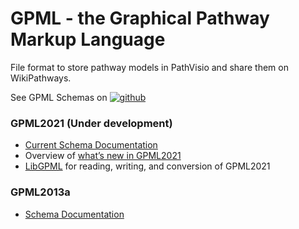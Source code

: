 # GPML - the Graphical Pathway Markup Language

File format to store pathway models in PathVisio and share them on WikiPathways.

See GPML Schemas on [![github](github_icon.png=10)](https://github.com/PathVisio/GPML/)



### GPML2021 (Under development)
* [Current Schema Documentation](https://pathvisio.github.io/documentation/GPML2021-doc.html)
* Overview of [what’s new in GPML2021](https://pathvisio.github.io/documentation/Whats-New-GPML2021.html)
* [LibGPML](https://github.com/PathVisio/libGPML) for reading, writing, and conversion of GPML2021


### GPML2013a
* [Schema Documentation](https://pathvisio.github.io/documentation/GPML2013a-doc.html)
